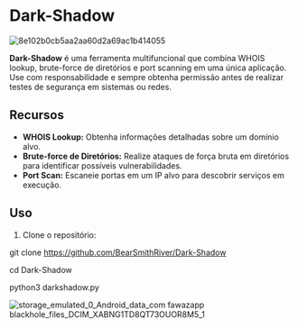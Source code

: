 # Dark-Shadow

![8e102b0cb5aa2aa60d2a69ac1b414055](https://github.com/BearSmithRiver/Dark-Shadow/assets/150410689/234de7c2-9110-4d68-9022-f7a81d5ddc35)


**Dark-Shadow** é uma ferramenta multifuncional que combina WHOIS lookup, brute-force de diretórios e port scanning em uma única aplicação. Use com responsabilidade e sempre obtenha permissão antes de realizar testes de segurança em sistemas ou redes.

## Recursos

- **WHOIS Lookup:** Obtenha informações detalhadas sobre um domínio alvo.
- **Brute-force de Diretórios:** Realize ataques de força bruta em diretórios para identificar possíveis vulnerabilidades.
- **Port Scan:** Escaneie portas em um IP alvo para descobrir serviços em execução.

## **Uso**
1. Clone o repositório:

git clone https://github.com/BearSmithRiver/Dark-Shadow

cd Dark-Shadow

python3 darkshadow.py

![storage_emulated_0_Android_data_com fawazapp blackhole_files_DCIM_XABNG1TD8QT73OUOR8M5_1](https://github.com/BearSmithRiver/Dark-Shadow/assets/150410689/200fb28b-376f-4433-ad97-5469c5a8eb8d)
